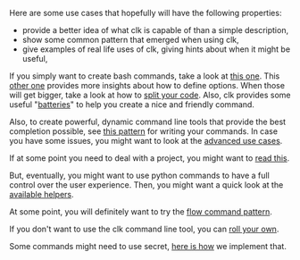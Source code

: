 Here are some use cases that hopefully will have the following properties:

-   provide a better idea of what clk is capable of than a simple description,
-   show some common pattern that emerged when using clk,
-   give examples of real life uses of clk, giving hints about when it might be useful,

If you simply want to create bash commands, take a look at [this one](bash_command.md). This [other one](bash_command_use_option.md) provides more insights about how to define options. When those will get bigger, take a look at how to [split your code](bash_command_import.md). Also, clk provides some useful "[batteries](bash_command_built_in_lib.md)" to help you create a nice and friendly command.

Also, to create powerful, dynamic command line tools that provide the best completion possible, see [this pattern](dynamic_parameters_and_exposed_class.md) for writing your commands. In case you have some issues, you might want to look at the [advanced use cases](dynamic_parameters_advanced_use_cases.md).

If at some point you need to deal with a project, you might want to [read this](using_a_project.md).

But, eventually, you might want to use python commands to have a full control over the user experience. Then, you might want a quick look at the [available helpers](lib.md).

At some point, you will definitely want to try the [flow command pattern](flow_options.md).

If you don't want to use the clk command line tool, you can [roll your own](rolling_your_own.md).

Some commands might need to use secret, [here is how](dealing_with_secrets.md) we implement that.